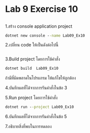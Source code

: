 # Lab 9 Exercise 10

## 

1.สร้าง console application project

```cmd
dotnet new console --name Lab09_Ex10
```

2.เปลี่ยน code ให้เป็นดังต่อไปนี้

```cs


```

3.Build project โดยการใช้คำสั่ง

```cmd
dotnet build  Lab09_Ex10
```

ถ้ามีที่ผิดพลาดในโปรแกรม ให้แก้ไขให้ถูกต้อง

4.บันทึกผลที่ได้จากการรันคำสั่งในข้อ 3

5.Run project โดยการใช้คำสั่ง

```cmd
dotnet run --project Lab09_Ex10
```

6.บันทึกผลที่ได้จากการรันคำสั่งในข้อ 5

7.อธิบายสิ่งที่พบในการทดลอง
